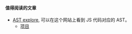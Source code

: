 <!--
abbrlink: 3ab3deol
-->

#### 值得阅读的文章

* [AST explore](https://astexplorer.net/#/KJ8AjD6maa), 可以在这个网站上看到 JS 代码对应的 AST。
  * [项目](https://github.com/fkling/astexplorer)
